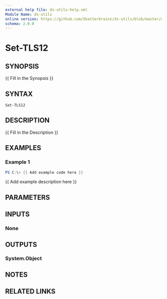 ```yaml
---
external help file: ds-utils-help.xml
Module Name: ds-utils
online version: https://github.com/Skatterbrainz/ds-utils/blob/master/docs/Set-ResourcePermissions.md
schema: 2.0.0
---
```


# Set-TLS12

## SYNOPSIS
{{ Fill in the Synopsis }}

## SYNTAX

```
Set-TLS12
```

## DESCRIPTION
{{ Fill in the Description }}

## EXAMPLES

### Example 1
```powershell
PS C:\> {{ Add example code here }}
```

{{ Add example description here }}

## PARAMETERS

## INPUTS

### None

## OUTPUTS

### System.Object
## NOTES

## RELATED LINKS
